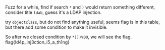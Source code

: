 Fuzz for a while, find if search ``*`` and ``)`` would return something different, consider title ``ldab``, guess it's a LDAP injection.

try ``objectclass``, but do not find anything useful, seems flag is in this table, but there add some condition to make it invisible.

So after we closed condition by ``*)))%00``, we will see the flag.
flag{ld4p_inj3ction_i5_a_th1ng}
